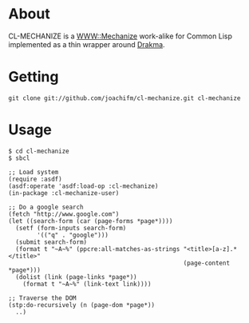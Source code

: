 # About
CL-MECHANIZE is a [WWW::Mechanize] work-alike for Common Lisp
implemented as a thin wrapper around [Drakma].

[WWW::Mechanize]: http://search.cpan.org/dist/WWW-Mechanize/lib/WWW/Mechanize.pm
[Drakma]: http://weitz.de/drakma

# Getting
`git clone git://github.com/joachifm/cl-mechanize.git cl-mechanize`

# Usage

    $ cd cl-mechanize
    $ sbcl

    ;; Load system
    (require :asdf)
    (asdf:operate 'asdf:load-op :cl-mechanize)
    (in-package :cl-mechanize-user)

    ;; Do a google search
    (fetch "http://www.google.com")
    (let ((search-form (car (page-forms *page*))))
      (setf (form-inputs search-form)
            '(("q" . "google")))
      (submit search-form)
      (format t "~A~%" (ppcre:all-matches-as-strings "<title>[a-z].*</title>"
                                                     (page-content *page*)))
      (dolist (link (page-links *page*))
        (format t "~A~%" (link-text link))))

    ;; Traverse the DOM
    (stp:do-recursively (n (page-dom *page*))
      ..)
